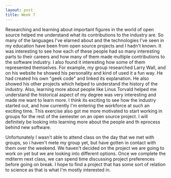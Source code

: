 ```yaml
---
layout: post
title: Week 7
---
```


Researching and learning about important figures in the world of open source helped me understand what its contributions to the industry are. So many of the languages I've elarned about and the technologies I've seen in my education have been from open source projects and I hadn't known. It was interesting to see how each of these people had so many interesting parts to their careers and how many of them made multiple contributions to the software industry. I also found it interesting how some of them represented themselves. For example, my group researched Larry Wall, and on his website he showed his personality and kind of used it a fun way. He had created his own "geek code" and linked its explanation. He also showed his other projects which helped to understand the history of the industry. Also, learning more about people like Linus Torvald helped me understand the historical aspect of my degree was very interesting and made me want to learn more. I think its exciting to see how the industry started out, and how currently I'm entering the workforce at such an exciting time. This exercise also got me more motivated to start working in groups for the rest of the semester on an open source project. I will definitely be looking into learning more about the people and th eprocess behind new software.

Unfortunately I wasn't able to attend class on the day that we met with groups, so i haven't mete my group yet, but have gotten in contact with them over the weekend. We haven't decided on the project we are going to work on yet but we are looking into different options. Once we complete the mditerm next class, we can spend time discussing project preferences before going on break. I hope to find a project that has some sort of relation to science as that is what I'm mostly interested in.
